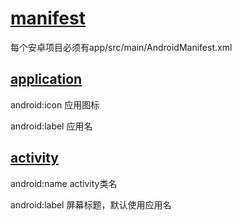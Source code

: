 # [manifest](https://developer.android.com/guide/topics/manifest/manifest-intro)

每个安卓项目必须有app/src/main/AndroidManifest.xml

## [application](https://developer.android.com/guide/topics/manifest/application-element)

android:icon 应用图标

android:label 应用名

## [activity](https://developer.android.com/guide/topics/manifest/activity-element)

android:name activity类名

android:label 屏幕标题，默认使用应用名
